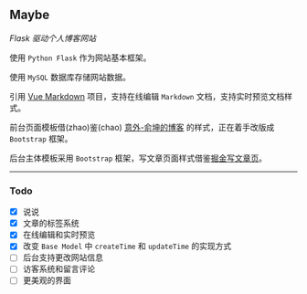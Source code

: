 ## Maybe

*Flask 驱动个人博客网站*

使用 `Python Flask` 作为网站基本框架。

使用 `MySQL` 数据库存储网站数据。

引用 [Vue Markdown](https://github.com/vuejs/cn.vuejs.org/tree/master/src/v2/examples/vue-20-markdown-editor) 项目，支持在线编辑 `Markdown` 文档，支持实时预览文档样式。

前台页面模板借(zhao)鉴(chao) [意外-俞坤的博客](https://www.yukunweb.com/) 的样式，正在着手改版成 `Bootstrap` 框架。

后台主体模板采用 `Bootstrap` 框架，写文章页面样式借鉴[掘金写文章页](https://juejin.im/editor/drafts/new)。

---

### Todo

- [x] 说说
- [x] 文章的标签系统
- [x] 在线编辑和实时预览
- [x] 改变 `Base Model` 中 `createTime` 和 `updateTime` 的实现方式
- [ ] 后台支持更改网站信息
- [ ] 访客系统和留言评论
- [ ] 更美观的界面
